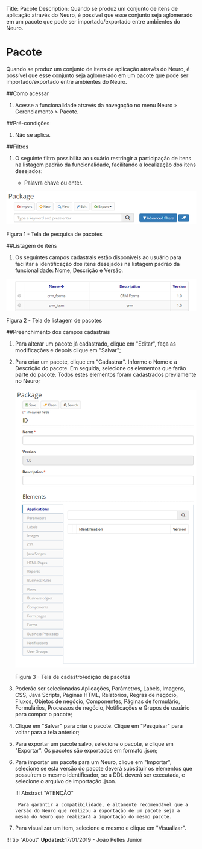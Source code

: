 Title: Pacote
Description: Quando se produz um conjunto de itens de aplicação através do Neuro, é possível que esse conjunto seja aglomerado em um pacote que pode ser importado/exportado entre ambientes do Neuro.    
# Pacote  

Quando se produz um conjunto de itens de aplicação através do Neuro, é possível que esse conjunto seja aglomerado em um pacote que pode ser importado/exportado entre ambientes do Neuro.    

##Como acessar 

1. Acesse a funcionalidade através da navegação no menu Neuro > Gerenciamento > Pacote.    

##Pré-condições 

1. Não se aplica.    

##Filtros

1. O seguinte filtro possibilita ao usuário restringir a participação de itens na listagem padrão da funcionalidade, facilitando a localização dos itens desejados:    
 
     * Palavra chave ou enter.      

![Screenshot](images/Package-Search.png)

Figura 1 - Tela de pesquisa de pacotes    

##Listagem de itens

1. Os seguintes campos cadastrais estão disponíveis ao usuário para facilitar a identificação dos itens desejados na listagem padrão da funcionalidade: Nome, Descrição e Versão.    

![Screenshot](images/Package-listing.png) 

Figura 2 - Tela de listagem de pacotes   

##Preenchimento dos campos cadastrais 

1. Para alterar um pacote já cadastrado, clique em "Editar", faça as modificações e depois clique em "Salvar";   
2. Para criar um pacote, clique em "Cadastrar". Informe o Nome e a Descrição do pacote. Em seguida, selecione os elementos que farão parte do pacote. Todos estes elementos foram cadastrados previamente no Neuro;    

    ![Screenshot](images/Package-Registration.png)
    
    Figura 3 - Tela de cadastro/edição de pacotes   

3. Poderão ser selecionadas Aplicações, Parâmetros, Labels, Imagens, CSS, Java Scripts, Páginas HTML, Relatórios, Regras de negócio, Fluxos, Objetos de negócio, Componentes, Páginas de formulário, Formulários, Processos de negócio, Notificações e Grupos de usuário para compor o pacote;    
4. Clique em "Salvar" para criar o pacote. Clique em "Pesquisar" para voltar para a tela anterior;   
5. Para exportar um pacote salvo, selecione o pacote, e clique em "Exportar". Os pacotes são exportados em formato .json;    
6. Para importar um pacote para um Neuro, clique em "Importar", selecione se esta versão do pacote deverá substituir os elementos que possuírem o mesmo identificador, se a DDL deverá ser executada, e selecione o arquivo de importação .json.    

    !!! Abstract "ATENÇÃO"  

        Para garantir a compatibilidade, é altamente recomendável que a versão do Neuro que realizou a exportação de um pacote seja a           mesma do Neuro que realizará a importação do mesmo pacote.   

7. Para visualizar um item, selecione o mesmo e clique em "Visualizar".    


!!! tip "About"
    <b>Updated:</b>17/01/2019 - João Pelles Junior
